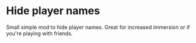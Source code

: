 # Hide player names
Small simple mod to hide player names. Great for increased immersion or if you're playing with friends.